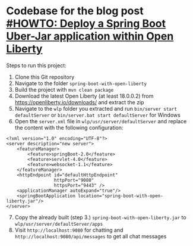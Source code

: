 # Codebase for the blog post [#HOWTO:  Deploy a Spring Boot Uber-Jar application within Open Liberty](https://rieckpil.de/howto-run-spring-boot-uber-jar-application-within-open-liberty/)

Steps to run this project:

1. Clone this Git repository
2. Navigate to the folder `spring-boot-with-open-liberty`
3. Build the project with `mvn clean package`
4. Download the latest Open Liberty (at least 18.0.0.2) from https://openliberty.io/downloads/ and extract the zip 
5. Navigate to the `wlp` folder you extracted and run `bin/server start defaultServer` or `bin/server.bat start defaultServer` for Windows
6. Open the `server.xml` file in `wlp/usr/server/defaultServer` and replace the content with the following configuration:
```
<?xml version="1.0" encoding="UTF-8"?>
<server description="new server">
    <featureManager>
        <feature>springBoot-2.0</feature>
        <feature>servlet-4.0</feature>
        <feature>websocket-1.1</feature>
    </featureManager>
    <httpEndpoint id="defaultHttpEndpoint"
                  httpPort="9080"
                  httpsPort="9443" />
    <applicationManager autoExpand="true"/>
    <springBootApplication location="spring-boot-with-open-liberty.jar"/>
</server>
```
7. Copy the already built (step 3.) `spring-boot-with-open-liberty.jar` to `wlp/usr/server/defaultServer/apps`
8. Visit `http://localhost:9080` for chatting and `http://localhost:9080/api/messages` to get all chat messages